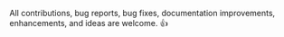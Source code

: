 All contributions, bug reports, bug fixes, documentation improvements, enhancements, and ideas are welcome. :+1:
